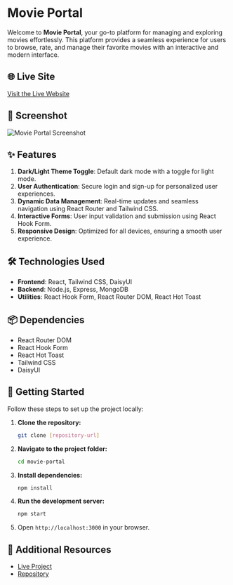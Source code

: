 # Movie Portal

Welcome to **Movie Portal**, your go-to platform for managing and exploring movies effortlessly. This platform provides a seamless experience for users to browse, rate, and manage their favorite movies with an interactive and modern interface.

## 🌐 Live Site
[Visit the Live Website](https://assignment-10-bf625.web.app/)

## 📸 Screenshot
![Movie Portal Screenshot](https://i.ibb.co.com/67VnWmkD/Screenshot-2025-02-05-152815.png)
## ✨ Features
1. **Dark/Light Theme Toggle**: Default dark mode with a toggle for light mode.
2. **User Authentication**: Secure login and sign-up for personalized user experiences.
3. **Dynamic Data Management**: Real-time updates and seamless navigation using React Router and Tailwind CSS.
4. **Interactive Forms**: User input validation and submission using React Hook Form.
5. **Responsive Design**: Optimized for all devices, ensuring a smooth user experience.

## 🛠️ Technologies Used
- **Frontend**: React, Tailwind CSS, DaisyUI
- **Backend**: Node.js, Express, MongoDB
- **Utilities**: React Hook Form, React Router DOM, React Hot Toast

## 📦 Dependencies
- React Router DOM
- React Hook Form
- React Hot Toast
- Tailwind CSS
- DaisyUI

## 🚀 Getting Started
Follow these steps to set up the project locally:
1. **Clone the repository:**
   ```sh
   git clone [repository-url]
   ```
2. **Navigate to the project folder:**
   ```sh
   cd movie-portal
   ```
3. **Install dependencies:**
   ```sh
   npm install
   ```
4. **Run the development server:**
   ```sh
   npm start
   ```
5. Open `http://localhost:3000` in your browser.

## 🔗 Additional Resources
- [Live Project](https://assignment-10-bf625.web.app/)
- [Repository](https://github.com/khushiiakter/Movie-Portal) 

